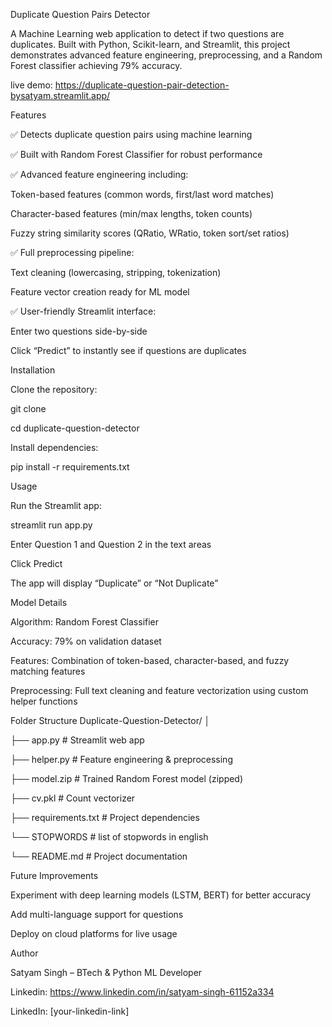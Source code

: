 Duplicate Question Pairs Detector

A Machine Learning web application to detect if two questions are duplicates. Built with Python, Scikit-learn, and Streamlit, this project demonstrates advanced feature engineering, preprocessing, and a Random Forest classifier achieving 79% accuracy.

live demo: https://duplicate-question-pair-detection-bysatyam.streamlit.app/

Features

✅ Detects duplicate question pairs using machine learning

✅ Built with Random Forest Classifier for robust performance

✅ Advanced feature engineering including:

Token-based features (common words, first/last word matches)

Character-based features (min/max lengths, token counts)

Fuzzy string similarity scores (QRatio, WRatio, token sort/set ratios)

✅ Full preprocessing pipeline:

Text cleaning (lowercasing, stripping, tokenization)

Feature vector creation ready for ML model

✅ User-friendly Streamlit interface:

Enter two questions side-by-side

Click “Predict” to instantly see if questions are duplicates

Installation

Clone the repository:

git clone <your-repo-link>

cd duplicate-question-detector


Install dependencies:

pip install -r requirements.txt

Usage

Run the Streamlit app:

streamlit run app.py


Enter Question 1 and Question 2 in the text areas

Click Predict

The app will display “Duplicate” or “Not Duplicate”

Model Details

Algorithm: Random Forest Classifier

Accuracy: 79% on validation dataset

Features: Combination of token-based, character-based, and fuzzy matching features

Preprocessing: Full text cleaning and feature vectorization using custom helper functions

Folder Structure
Duplicate-Question-Detector/
│

├── app.py                 # Streamlit web app

├── helper.py              # Feature engineering & preprocessing

├── model.zip              # Trained Random Forest model (zipped)

├── cv.pkl                 # Count vectorizer

├── requirements.txt       # Project dependencies

└── STOPWORDS              # list of stopwords in english 

└── README.md              # Project documentation

Future Improvements

Experiment with deep learning models (LSTM, BERT) for better accuracy

Add multi-language support for questions

Deploy on cloud platforms for live usage


Author

Satyam Singh – BTech & Python ML Developer

Linkedin: https://www.linkedin.com/in/satyam-singh-61152a334




LinkedIn: [your-linkedin-link]
